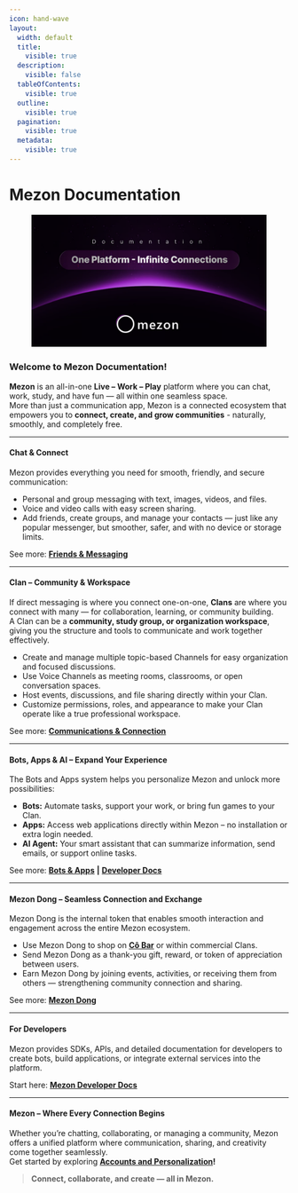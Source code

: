 ```yaml
---
icon: hand-wave
layout:
  width: default
  title:
    visible: true
  description:
    visible: false
  tableOfContents:
    visible: true
  outline:
    visible: true
  pagination:
    visible: true
  metadata:
    visible: true
---
```


# Mezon Documentation

<figure><img src=".gitbook/assets/image (73).png" alt=""><figcaption></figcaption></figure>

### Welcome to Mezon Documentation!

**Mezon** is an all-in-one **Live – Work – Play** platform where you can chat, work, study, and have fun — all within one seamless space.\
More than just a communication app, Mezon is a connected ecosystem that empowers you to **connect, create, and grow communities** - naturally, smoothly, and completely free.

***

#### **Chat & Connect**

Mezon provides everything you need for smooth, friendly, and secure communication:

* Personal and group messaging with text, images, videos, and files.
* Voice and video calls with easy screen sharing.
* Add friends, create groups, and manage your contacts — just like any popular messenger, but smoother, safer, and with no device or storage limits.

See more: [**Friends & Messaging**](broken-reference)

***

#### **Clan – Community & Workspace**

If direct messaging is where you connect one-on-one, **Clans** are where you connect with many — for collaboration, learning, or community building.\
A Clan can be a **community, study group, or organization workspace**, giving you the structure and tools to communicate and work together effectively.

* Create and manage multiple topic-based Channels for easy organization and focused discussions.
* Use Voice Channels as meeting rooms, classrooms, or open conversation spaces.
* Host events, discussions, and file sharing directly within your Clan.
* Customize permissions, roles, and appearance to make your Clan operate like a true professional workspace.

See more: [**Communications & Connection**](friends-and-messaging/communication-and-connection.md)

***

#### **Bots, Apps & AI – Expand Your Experience**

The Bots and Apps system helps you personalize Mezon and unlock more possibilities:

* **Bots:** Automate tasks, support your work, or bring fun games to your Clan.
* **Apps:** Access web applications directly within Mezon – no installation or extra login needed.
* **AI Agent:** Your smart assistant that can summarize information, send emails, or support online tasks.

See more: [**Bots & Apps**](broken-reference) **|** [**Developer Docs**](https://mezon.ai/docs/mezon-sdk-docs/)

***

#### **Mezon Dong – Seamless Connection and Exchange**

Mezon Dong is the internal token that enables smooth interaction and engagement across the entire Mezon ecosystem.

* Use Mezon Dong to shop on [**Cô Bar**](https://cobar.vn/) or within commercial Clans.
* Send Mezon Dong as a thank-you gift, reward, or token of appreciation between users.
* Earn Mezon Dong by joining events, activities, or receiving them from others — strengthening community connection and sharing.

See more: [**Mezon Dong**](https://app.gitbook.com/u/5hbm12F5PPaicTVNxajXSEJ6mcg1)

***

#### **For Developers**

Mezon provides SDKs, APIs, and detailed documentation for developers to create bots, build applications, or integrate external services into the platform.

Start here: [**Mezon Developer Docs**](https://mezon.ai/docs/mezon-sdk-docs/)

***

#### **Mezon – Where Every Connection Begins**

Whether you’re chatting, collaborating, or managing a community, Mezon offers a unified platform where communication, sharing, and creativity come together seamlessly.\
Get started by exploring [**Accounts and Personalization**](broken-reference)**!**

> **Connect, collaborate, and create — all in Mezon.**

